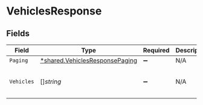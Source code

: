 # VehiclesResponse


## Fields

| Field                                                                           | Type                                                                            | Required                                                                        | Description                                                                     | Example                                                                         |
| ------------------------------------------------------------------------------- | ------------------------------------------------------------------------------- | ------------------------------------------------------------------------------- | ------------------------------------------------------------------------------- | ------------------------------------------------------------------------------- |
| `Paging`                                                                        | [*shared.VehiclesResponsePaging](../../models/shared/vehiclesresponsepaging.md) | :heavy_minus_sign:                                                              | N/A                                                                             |                                                                                 |
| `Vehicles`                                                                      | []*string*                                                                      | :heavy_minus_sign:                                                              | N/A                                                                             | 36ab27d0-fd9d-4455-823a-ce30af709ffc                                            |